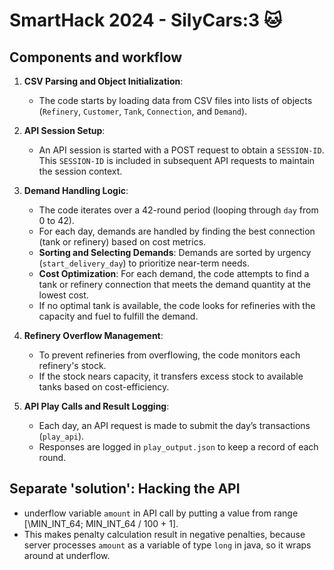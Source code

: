 # SmartHack 2024 - SilyCars:3 🐱

## Components and workflow
1. **CSV Parsing and Object Initialization**:
   - The code starts by loading data from CSV files into lists of objects (`Refinery`, `Customer`, `Tank`, `Connection`, and `Demand`).
   
2. **API Session Setup**:
   - An API session is started with a POST request to obtain a `SESSION-ID`. This `SESSION-ID` is included in subsequent API requests to maintain the session context.

3. **Demand Handling Logic**:
   - The code iterates over a 42-round period (looping through `day` from 0 to 42).
   - For each day, demands are handled by finding the best connection (tank or refinery) based on cost metrics.
   - **Sorting and Selecting Demands**: Demands are sorted by urgency (`start_delivery_day`) to prioritize near-term needs.
   - **Cost Optimization**: For each demand, the code attempts to find a tank or refinery connection that meets the demand quantity at the lowest cost.
   - If no optimal tank is available, the code looks for refineries with the capacity and fuel to fulfill the demand.

4. **Refinery Overflow Management**:
   - To prevent refineries from overflowing, the code monitors each refinery's stock.
   - If the stock nears capacity, it transfers excess stock to available tanks based on cost-efficiency.

5. **API Play Calls and Result Logging**:
   - Each day, an API request is made to submit the day’s transactions (`play_api`).
   - Responses are logged in `play_output.json` to keep a record of each round.

## Separate 'solution': Hacking the API
- underflow variable `amount` in API call by putting a value from range [\MIN_INT_64; MIN_INT_64 / 100 + 1\].
- This makes penalty calculation result in negative penalties, because server processes `amount` as a variable of type `long` in java, so it wraps around at underflow.
